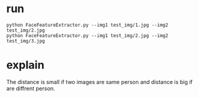 # run
```
python FaceFeatureExtractor.py --img1 test_img/1.jpg --img2 test_img/2.jpg
python FaceFeatureExtractor.py --img1 test_img/2.jpg --img2 test_img/3.jpg
```

# explain
The distance is small if two images are same person
and distance is big if are diffrent person.
